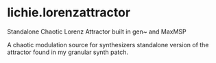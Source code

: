# lichie.lorenzattractor
Standalone Chaotic Lorenz Attractor built in gen~ and MaxMSP 

A chaotic modulation source for synthesizers
standalone version of the attractor found in my granular synth patch.
